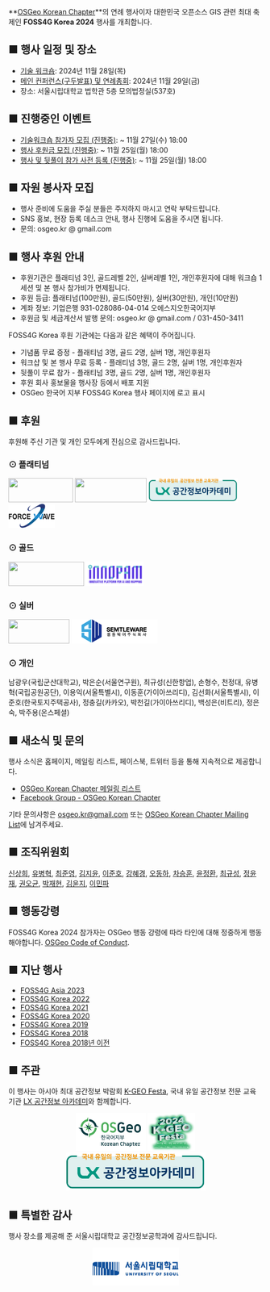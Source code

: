 
**[OSGeo Korean Chapter](https://www.osgeo.kr/)**의 연례 행사이자 대한민국 오픈소스 GIS 관련 최대 축제인 **FOSS4G Korea 2024** 행사를 개최합니다.

## ■ 행사 일정 및 장소
 - [기술 워크숍](https://foss4g.osgeo.kr/workshop): 2024년 11월 28일(목)
 - [메인 컨퍼런스(구두발표) 및 연례총회](https://foss4g.osgeo.kr/conference): 2024년 11월 29일(금)
 - 장소: 서울시립대학교 법학관 5층 모의법정실(537호)

## ■ 진행중인 이벤트
 - [기술워크숍 참가자 모집 (진행중)](https://forms.gle/dHqfNoNGSEztqDBz5):  ~ 11월 27일(수) 18:00
 - [행사 후원금 모집 (진행중)](https://foss4g.osgeo.kr/sponsor):  ~ 11월 25일(월) 18:00
 - [행사 및 뒷풀이 참가 사전 등록 (진행중)](https://foss4g.osgeo.kr/register):  ~ 11월 25일(월) 18:00

## ■ 자원 봉사자 모집
- 행사 준비에 도움을 주실 분들은 주저하지 마시고 연락 부탁드립니다.
- SNS 홍보, 현장 등록 데스크 안내, 행사 진행에 도움을 주시면 됩니다.
- 문의: osgeo.kr @ gmail.com

## ■ 행사 후원 안내
 - 후원기관은 플래티넘 3인, 골드레벨 2인, 실버레벨 1인, 개인후원자에 대해 워크숍 1세션 및 본 행사 참가비가 면제됩니다.
 - 후원 등급: 플래티넘(100만원), 골드(50만원), 실버(30만원), 개인(10만원)
 - 계좌 정보: 기업은행 931-028086-04-014 오에스지오한국어지부
 - 후원금 및 세금계산서 발행 문의: osgeo.kr @ gmail.com / 031-450-3411

FOSS4G Korea 후원 기관에는 다음과 같은 혜택이 주어집니다.

 - 기념품 무료 증정 - 플래티넘 3명, 골드 2명, 실버 1명, 개인후원자
 - 워크샵 및 본 행사 무료 등록 - 플래티넘 3명, 골드 2명, 실버 1명, 개인후원자
 - 뒷풀이 무료 참가 - 플래티넘 3명, 골드 2명, 실버 1명, 개인후원자
 - 후원 회사 홍보물을 행사장 등에서 배포 지원
 - OSGeo 한국어 지부 FOSS4G Korea 행사 페이지에 로고 표시

## ■ 후원
후원해 주신 기관 및 개인 모두에게 진심으로 감사드립니다.

### ⊙ 플래티넘
<a href="https://gaia3d.com/"><img src="sponsor/gaia3d.png" width="128" height="48"></a>
<a href="https://www.mangosystem.com/"><img src="sponsor/mangosystem.png" width="142" height="48"></a>
<a href="https://lxsiedu.or.kr/"><img src="sponsor/lxsiedu-logo.png" width="177" height="48"></a>
<a href="http://www.forcewave.co.kr/"><img src="sponsor/forcewave.png" width="92" height="48"></a>

### ⊙ 골드
<a href="http://www.e-three.co.kr/"><img src="sponsor/e-three.png" width="150" height="48"></a>
<a href="https://innopam.com/"><img src="sponsor/innopam.png" width="115" height="48"></a>

### ⊙ 실버
<a href="http://www.hermesys.co.kr/"><img src="sponsor/hermesys.png" width="121" height="48"></a>
<a href="https://semtleware.com/"><img src="sponsor/semtleware.png" width="171" height="48"></a>


### ⊙ 개인
남광우(국립군산대학교), 박은순(서울연구원), 최규성(신한항업), 손형수, 천정대, 유병혁(국립공원공단), 이용익(서울특별시), 이동훈(가이아쓰리디), 김선화(서울특별시), 이준호(한국토지주택공사), 정충길(카카오), 박천길(가이아쓰리디), 백성은(비트리), 정은숙, 박주용(온스페셜)


## ■ 새소식 및 문의
행사 소식은 홈페이지, 메일링 리스트, 페이스북, 트위터 등을 통해 지속적으로 제공합니다.
 - [OSGeo Korean Chapter 메일링 리스트](http://groups.google.com/group/osgeo-kr)
 - [Facebook Group - OSGeo Korean Chapter](https://www.facebook.com/groups/OSGeoKR)

기타 문의사항은 [osgeo.kr@gmail.com](mailto:osgeo.kr@gmail.com) 또는 [OSGeo Korean Chapter Mailing List](http://groups.google.com/group/osgeo-kr)에 남겨주세요.

## ■ 조직위원회
[신상희](mailto:endofcap@gmail.com), [유병혁](mailto:bhyu@knps.or.kr), [최준영](mailto:novacite@gmail.com), [김지윤](mailto:aliasgis@gmail.com), [이준호](mailto:juno1238@gmail.com),
[강혜경](mailto:kang.krihs@gmail.com), [오동하](mailto:dongha@bdi.re.kr), [차승훈](mailto:kacgung@gmail.com), [윤정환](mailto:lenablue12@gmail.com), [최규성](mailto:kyusung.choi@gmail.com),
[정윤재](mailto:choung12osu@gmail.com), [권오균](mailto:kok02@lx.or.kr), [박재현](mailto:parkj73@gmail.com), [김윤지](mailto:jwithmango@gmail.com), [이민파](mailto:mapplus@gmail.com)

## ■ 행동강령
FOSS4G Korea 2024 참가자는 OSGeo 행동 강령에 따라 타인에 대해 정중하게 행동해야합니다. [OSGeo Code of Conduct](https://www.osgeo.org/code_of_conduct/).

## ■ 지난 행사
 - [FOSS4G Asia 2023](https://foss4g.asia/2023/)
 - [FOSS4G Korea 2022](https://foss4g.osgeo.kr/repository/2022/)
 - [FOSS4G Korea 2021](https://foss4g.osgeo.kr/repository/2021/)
 - [FOSS4G Korea 2020](https://foss4g.osgeo.kr/repository/2020/)
 - [FOSS4G Korea 2019](https://www.osgeo.kr/272)
 - [FOSS4G Korea 2018](https://www.osgeo.kr/258)
 - [FOSS4G Korea 2018년 이전](https://www.osgeo.kr/)

## ■ 주관

이 행사는 아시아 최대 공간정보 박람회 [K-GEO Festa](https://kgeofesta.kr/), 국내 유일 공간정보 전문 교육 기관 [LX 공간정보 아카데미](https://lxsiedu.or.kr)와 함께합니다.    
<center>
<a href="https://www.osgeo.kr/"><img src="images/osgeo.kr-2022-logo.png" width="139" height="75"></a>
<a href="https://kgeofesta.kr/"><img src="images/kgeofesta-logo.png" width="94" height="75"></a>
<a href="https://lxsiedu.or.kr/"><img src="sponsor/lxsiedu-logo.png" width="277" height="75"></a>
</center>

## ■ 특별한 감사

행사 장소를 제공해 준 서울시립대학교 공간정보공학과에 감사드립니다.
<center>
<a href="https://www.uos.ac.kr/"><img src="images/uos.gif" width="171" height="75"></a>
</center>
